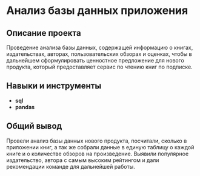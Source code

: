 # Анализ базы данных приложения


## Описание проекта

Проведение анализа базы данных, содержащей информацию о книгах, издательствах, авторах,  пользовательских обзорах и оценках, чтобы в дальнейшем сформулировать ценностное предложение для нового продукта, который предоставляет сервис по чтению книг по подписке.


## Навыки и инструменты

- **sql**
- **pandas**


## 

## Общий вывод
Провели анализ базы данных нового продукта, посчитали, сколько в приложении книг, а так же собрали данные в единую таблицу о каждой книге и о количестве обзоров на произведение. Выявили популярное издательство, автора с самым высоким рейтингом и дали рекомендации команде для дальнейшей работы. 

